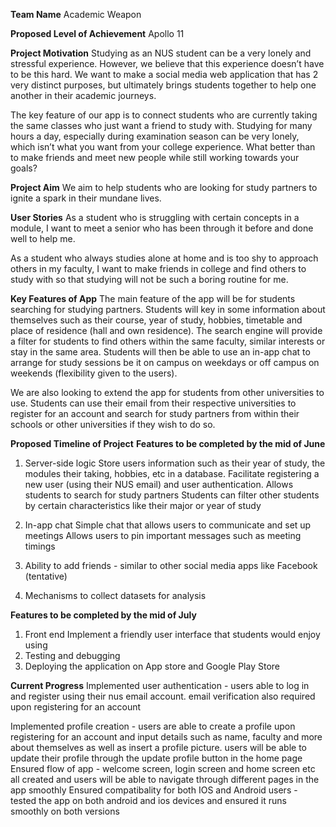**Team Name** 
Academic Weapon

**Proposed Level of Achievement**
Apollo 11 

**Project Motivation**
Studying as an NUS student can be a very lonely and stressful experience. However, we believe that this experience doesn’t have to be this hard. We want to make a social media web application that has 2 very distinct purposes, but ultimately brings students together to help one another in their academic journeys.

The key feature of our app is to connect students who are currently taking the same classes who just want a friend to study with. Studying for many hours a day, especially during examination season can be very lonely, which isn’t what you want from your college experience. What better than to make friends and meet new people while still working towards your goals?


**Project Aim**
We aim to help students who are looking for study partners to ignite a spark in their mundane lives.

**User Stories**
As a student who is struggling with certain concepts in a module, I want to meet a senior who has been through it before and done well to help me.

As a student who always studies alone at home and is too shy to approach others in my faculty, I want to make friends in college and find others to study with so that studying will not be such a boring routine for me.

**Key Features of App**
The main feature of the app will be for students searching for studying partners. Students will key in some information about themselves such as their course, year of study, hobbies, timetable and place of residence (hall and own residence). The search engine will provide a filter for students to find others within the same faculty, similar interests or stay in the same area. Students will then be able to use an in-app chat to arrange for study sessions be it on campus on weekdays or off campus on weekends (flexibility given to the users). 

We are also looking to extend the app for students from other universities to use. Students can use their email from their respective universities to register for an account and search for study partners from within their schools or other universities if they wish to do so.

**Proposed Timeline of Project**
**Features to be completed by the mid of June** 
1. Server-side logic
Store users information such as their year of study, the modules their taking, hobbies, etc in a database.
Facilitate registering a new user (using their NUS email) and user authentication.
Allows students to search for study partners
Students can filter other students by certain characteristics like their major or year of study

2. In-app chat
Simple chat that allows users to communicate and set up meetings
Allows users to pin important messages such as meeting timings

3. Ability to add friends - similar to other social media apps like Facebook (tentative)

4. Mechanisms to collect datasets for analysis

**Features to be completed by the mid of July**
1. Front end 
Implement a friendly user interface that students would enjoy using
2. Testing and debugging
3. Deploying the application on App store and Google Play Store

**Current Progress**
Implemented user authentication - users able to log in and register using their nus email account. email verification also required upon registering for an account

Implemented profile creation - users are able to create a profile upon registering for an account and input details such as name, faculty and more about themselves as well as insert a profile picture. users will be able to update their profile through the update profile button in the home page
Ensured flow of app - welcome screen, login screen and home screen etc all created and users will be able to navigate through different pages in the app smoothly
Ensured compatibality for both IOS and Android users - tested the app on both android and ios devices and ensured it runs smoothly on both versions
